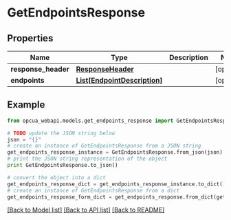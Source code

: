 # GetEndpointsResponse


## Properties
Name | Type | Description | Notes
------------ | ------------- | ------------- | -------------
**response_header** | [**ResponseHeader**](ResponseHeader.md) |  | [optional] 
**endpoints** | [**List[EndpointDescription]**](EndpointDescription.md) |  | [optional] 

## Example

```python
from opcua_webapi.models.get_endpoints_response import GetEndpointsResponse

# TODO update the JSON string below
json = "{}"
# create an instance of GetEndpointsResponse from a JSON string
get_endpoints_response_instance = GetEndpointsResponse.from_json(json)
# print the JSON string representation of the object
print GetEndpointsResponse.to_json()

# convert the object into a dict
get_endpoints_response_dict = get_endpoints_response_instance.to_dict()
# create an instance of GetEndpointsResponse from a dict
get_endpoints_response_form_dict = get_endpoints_response.from_dict(get_endpoints_response_dict)
```
[[Back to Model list]](../README.md#documentation-for-models) [[Back to API list]](../README.md#documentation-for-api-endpoints) [[Back to README]](../README.md)


